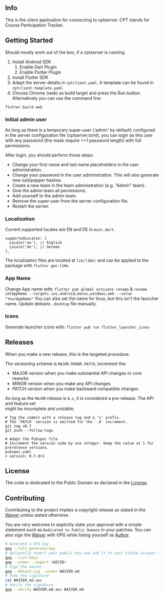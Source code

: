 ## Info

This is the client application for connecting to cptserver. CPT stands for Course Participation Tracker.

## Getting Started

Should mostly work out of the box, if a cptserver is running.

1) Install Android SDK
   1) Enable Dart Plugin
   2) Enable Flutter Plugin
2) Install Flutter SDK
3) Adapt the server details in `cptclient.yaml`. A template can be found in `cptclient-template.yaml`.
4) Choose Chrome (web) as build target and press the Run button. Alternatively you can use the command line:

```
flutter build web
```

### Initial admin user

As long as there is a temporary super-user ('admin' by default) configured in the server configuration file (cptserver.toml), you can login as this user
with any password (the mask require >=1 password length) with full permissions.

After login, you should perform those steps:
- Change your first name and last name placeholders in the user administration.
- Change your password in the user administration. This will also generate new salt/pepper hashes.
- Create a new team in the team administration (e.g. "Admin" team).
- Give the admin team all permissions.
- Add yourself to the admin team.
- Remove the super-user from the server configuration file.
- Restart the server.

### Localization

Current supported locales are EN and DE in `main.dart`.

```
supportedLocales: [
  Locale('en'), // English
  Locale('de'), // German
],
```

The localization files are located at `lib/l10n/` and can be applied to the package with `flutter gen-l10n`.

### App Name

Change App name with: `flutter pub global activate rename` & `rename setAppName --targets ios,android,macos,windows,web --value "YourAppName"`
You can also set the name for linux, but this isn't the launcher name. Update debians `.desktop` file manually.

### Icons

Generate launcher icons with: `flutter pub run flutter_launcher_icons`

## Releases

When you make a new release, this is the targeted procedure.

The versioning scheme is `MAJOR.MINOR.PATCH`, increment the:
- MAJOR version when you make substantial API changes or core reworks
- MINOR version when you make any API changes
- PATCH version when you make backward compatible changes

As long as the `MAJOR` release is `0.x`, it is considered a pre-release. The API and feature set \
might be incomplete and unstable.

```
# Tag the commit with a release tag and a 'v' prefix.
# The `PATCH` version is omitted for the `.0` increment.
git tag v0.7
git push --follow-tags

# Adapt the Pubspec file
# Increment the version code by one integer. Keep the value at 1 for prerelease versions.
pubspec.yaml
> version: 0.7.0+1
```

## License

The code is dedicated to the Public Domain as declared in the [License](LICENSE.md).

## Contributing

Contributing to the project implies a copyright release as stated in the [Waiver](WAIVER.md) unless 
stated otherwise.

You are very welcome to explicitly state your approval with a simple statement such as
`Dedicated to Public Domain` in your patches. You can also sign the [Waiver](WAIVER.md) with GPG
while listing yourself as [Author](AUTHORS.md).

```bash
# Generate a GPG key
gpg --full-generate-key
# Optionally export your public key and add it to your Github account and/or a keyserver.
gpg --list-keys
gpg --armor --export <KEYID>
# Sign the waiver
gpg --detach-sig --armor WAIVER.md
# View the signature
cat WAIVER.md.asc
# Verify the signature
gpg --verify WAIVER.md.asc WAIVER.md
```
